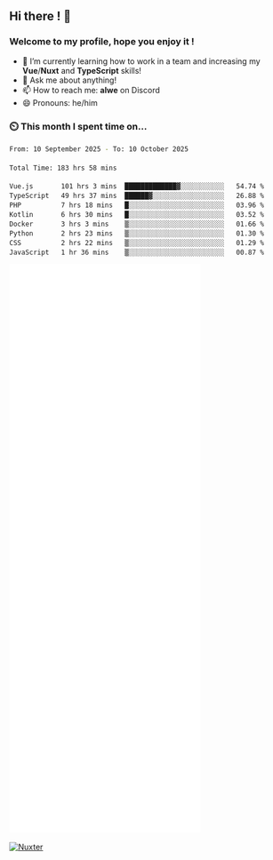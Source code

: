 ## Hi there ! 👋

### Welcome to my profile, hope you enjoy it !

- 🌱 I’m currently learning how to work in a team and increasing my **Vue**/**Nuxt** and **TypeScript** skills!
- 💬 Ask me about anything!
- 📫 How to reach me: **alwe** on Discord
- 😄 Pronouns: he/him

### ⏲️ This month I spent time on...

<!--START_SECTION:waka-->

```bash
From: 10 September 2025 - To: 10 October 2025

Total Time: 183 hrs 58 mins

Vue.js       101 hrs 3 mins  █████████████▓░░░░░░░░░░░   54.74 %
TypeScript   49 hrs 37 mins  ██████▓░░░░░░░░░░░░░░░░░░   26.88 %
PHP          7 hrs 18 mins   █░░░░░░░░░░░░░░░░░░░░░░░░   03.96 %
Kotlin       6 hrs 30 mins   █░░░░░░░░░░░░░░░░░░░░░░░░   03.52 %
Docker       3 hrs 3 mins    ▒░░░░░░░░░░░░░░░░░░░░░░░░   01.66 %
Python       2 hrs 23 mins   ▒░░░░░░░░░░░░░░░░░░░░░░░░   01.30 %
CSS          2 hrs 22 mins   ▒░░░░░░░░░░░░░░░░░░░░░░░░   01.29 %
JavaScript   1 hr 36 mins    ▒░░░░░░░░░░░░░░░░░░░░░░░░   00.87 %
```

<!--END_SECTION:waka-->

![Metrics](./github-metrics.svg)

[![Nuxter](https://nuxters.nuxt.com/card/zAlweNy26/og.png)](https://nuxters.nuxt.com/zAlweNy26)
